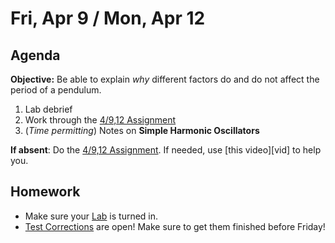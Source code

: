 Fri, Apr 9 / Mon, Apr 12
==================

Agenda
---------
**Objective:** Be able to explain *why* different factors do and do not affect the period of a pendulum.

1. Lab debrief
2. Work through the [4/9,12 Assignment][assmt]
3. (*Time permitting*) Notes on **Simple Harmonic Oscillators**

**If absent**: Do the [4/9,12 Assignment][assmt].  If needed, use [this video][vid] to help you.


Homework 
-------------
- Make sure your [Lab][lab] is turned in.
- [Test Corrections][correct] are open!  Make sure to get them finished before Friday!

[correct]: https://avon.schoology.com/assignment/4835420000/
[lab]: https://avon.schoology.com/assignment/4841068270/
[assmt]: 
[vid]: 
<!--stackedit_data:
eyJoaXN0b3J5IjpbODk3MTcwNDU4LC0xNDg3MTI2MjM5LC0yMD
Y0MTQwNjY2LDEyNzQxNTIxODMsLTIwNjM0NjY4MzQsLTE4ODg0
ODYzNiwtNTEyODU0MjA4LC0xOTY1MDQwMDU1LC0zMTg2ODA3Mj
YsMTU5ODgxNTIzOCwxMTg3OTI1OTM2LDcwMjM5NDkyOCw2Mjky
Mzc3NiwxNzY4MjE1NzksLTE5MDMxNjg4NTEsLTQ5MDgzNjI0LC
0yMTAzOTcyNTkxLDExNDE1NDUwMjcsMTgwNjA3NzExOSwxODY5
MDczNzMyXX0=
-->